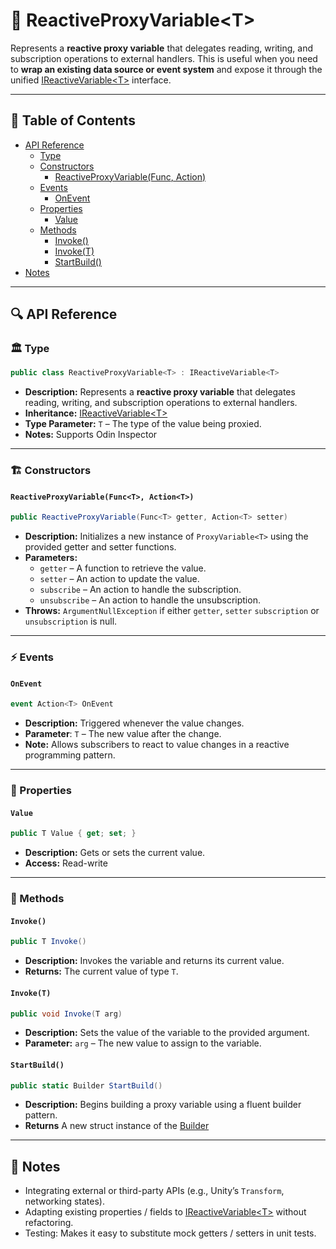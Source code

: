 # 🧩 ReactiveProxyVariable&lt;T&gt;

Represents a **reactive proxy variable** that delegates reading, writing, and subscription operations
to external handlers. This is useful when you need to **wrap an existing data source or event system** and expose it
through the unified [IReactiveVariable\<T>](IReactiveVariable.md) interface.

---

## 📑 Table of Contents

- [API Reference](#-api-reference)
    - [Type](#-type)
    - [Constructors](#-constructors)
        - [ReactiveProxyVariable(Func<T>, Action<T>)](#reactiveproxyvariablefunct-actiont)
    - [Events](#-events)
        - [OnEvent](#onevent)
    - [Properties](#-properties)
        - [Value](#value)
    - [Methods](#-methods)
        - [Invoke()](#invoke)
        - [Invoke(T)](#invoket)
        - [StartBuild()](#startbuild)
- [Notes](#-notes)

---

## 🔍 API Reference

### 🏛️ Type <div id="-type"></div>

```csharp
public class ReactiveProxyVariable<T> : IReactiveVariable<T>
```

- **Description:** Represents a **reactive proxy variable** that delegates reading, writing, and subscription operations
  to external handlers.
- **Inheritance:** [IReactiveVariable&lt;T&gt;](IReactiveVariable.md)
- **Type Parameter:** `T` – The type of the value being proxied.
- **Notes:** Supports Odin Inspector

---

<div id="-constructors"></div>

### 🏗️ Constructors

#### `ReactiveProxyVariable(Func<T>, Action<T>)`

```csharp
public ReactiveProxyVariable(Func<T> getter, Action<T> setter)
```

- **Description:** Initializes a new instance of `ProxyVariable<T>` using the provided getter and setter functions.
- **Parameters:**
    - `getter` – A function to retrieve the value.
    - `setter` – An action to update the value.
    - `subscribe` – An action to handle the subscription.
    - `unsubscribe` – An action to handle the unsubscription.
- **Throws:** `ArgumentNullException` if either `getter`, `setter` `subscription` or `unsubscription` is null.

---

### ⚡ Events

#### `OnEvent`

```csharp
event Action<T> OnEvent
```

- **Description:** Triggered whenever the value changes.
- **Parameter**: `T` – The new value after the change.
- **Note:** Allows subscribers to react to value changes in a reactive programming pattern.

---

### 🔑 Properties

#### `Value`

```csharp
public T Value { get; set; }
```

- **Description:** Gets or sets the current value.
- **Access:** Read-write

---

### 🏹 Methods

#### `Invoke()`

```csharp
public T Invoke()
```

- **Description:** Invokes the variable and returns its current value.
- **Returns:** The current value of type `T`.

#### `Invoke(T)`

```csharp
public void Invoke(T arg)
```

- **Description:** Sets the value of the variable to the provided argument.
- **Parameter:** `arg` – The new value to assign to the variable.

#### `StartBuild()`

```csharp
public static Builder StartBuild()
```

- **Description:** Begins building a proxy variable using a fluent builder pattern.
- **Returns** A new struct instance of the [Builder](ReactiveProxyVariableBuilder.md)

---

## 📝 Notes

- Integrating external or third-party APIs (e.g., Unity’s `Transform`, networking states).
- Adapting existing properties / fields to [IReactiveVariable\<T>](IReactiveVariable.md) without refactoring.
- Testing: Makes it easy to substitute mock getters / setters in unit tests.